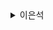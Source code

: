<details>
<summary>이은석</summary>
<div markdown="1">

<h1>Thymeleaf</h1>

<pre>
웹 서비스를 만들 때 서버의 데이터 정적 자원(html, css, img)을 조합한다

1 SPA (Single Page Application)
   최초 한 번 전체페이지를 다 불러오고 응답데이터만 페이지 특정부분 렌더링

2. SSR(Server Side Rendering)
   전통적인 웹 애플리케이션 방식. 요청시마다 서버엫서 처리한 후 새로고침으로 페이지에 대한 응답

자바에서 웹 개발시 JSP ( Java Server Page)를 이용하여 진행
JSP 를 사용하면 <% %>형태의 스크립트릿을 사용
html이 혼재된 상태가 되고 html태그의 반복적인 사용으로 인핸 수정하기 어려운 상황이됩니다

이러한 상태를 해결하고자 하는것이 템플릿 엔진을 사용

템플릿 엔진 (Markup)  
데이터를 결한한 결과물을 만들어주는 도구

타임리프는 그 중 하나

스프링 부트에서 JSP가 아닌 타임리프를 사용하는것을 권장

먼저 타임리프의 속성들에 대해 알아보고 실습을 진행하겠습니다.
</pre>


<pre>

<h3>표현식</h3>

변수 : ${…}
선택 변수 : *{…}
메시지 : #{…}
Link URL : @{…}
리터럴
텍스트 : ‘one text’, ‘Another one’,…
숫자 : 0, 34, 1.0, …
boolean : true, false
Null : null
token : one, sometext, main, …
text opeation
문자열 연결 : +
문자 대체 : |The name is ${name}|
연산
Binary : +, -, *, /, %
마이너스 : -
boolean 연산
Binary : and, or
부정 : !, not
비교 연산
비교연산자 : >, <, >=, <= (gt, lt, ge, le)
균등연산자 : ==, != (eq, ne)
조건 연산
if-then : (if) ? (then)
if-then-else : (if) ? (then) : (else)
Default : (value) ?: (defaultValue)

</pre>

<h1>ViewResolver</h1>

<pre>
<img src="https://img1.daumcdn.net/thumb/R1280x0/?scode=mtistory2&fname=https%3A%2F%2Fblog.kakaocdn.net%2Fdn%2Fo6VcT%2FbtrQZsM5B7H%2FZs1LpORY4X9sJfjYjD9Ay1%2Fimg.png">

@Controller 어노테이션을 사용하면 반환값을 처리하는 과정에서 ViewRsolver가 사용된다

뷰 리졸버란 스프링 프레임워크에서 뷰 객체를 생성하는 방법을 결정하는 인터페이스이다.

뷰 리졸버는 컨트롤러가 반환하는 뷰 이름을 뷰 객체로 변환하는데, 
변환된 객체는 <span style=background-color:#fff5b">디스패처 서블릿이</span> 클라이언트에게 반환하는 
응답을 생성하기 위해 사용된다




</pre>
```
디스패처 서블릿?

Servlet(서블릿)이란 자바로 작성된 프로그램을 실행할 수 있는 웹 애플리케이션을 실행하기 위한 스펙이다.
즉, 동적인 웹 페이지를 생성해 주는 자바 웹 프로그래밍 기술



DispatcherServlet(디스처 서블릿)

디스패처 서블릿은 HTTP 프로토콜로 들어오는 모든 요청을 가장 먼저 받아 
적합한 컨트롤러에 위임해 주는 Front Controll(프론트 컨트롤러)이다.

Front Controller(프론트 컨트롤러): 주로 서블릿 컨테이너의 제일 앞에서 서버로 들어오는 클라이언트의 
모든 요청을 받아서 처리하는 컨트롤러

```
</div>
</details>